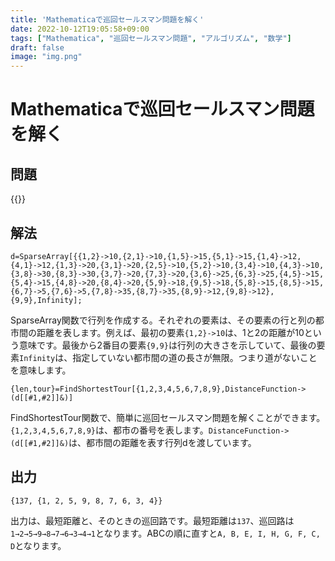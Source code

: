 ```yaml
---
title: 'Mathematicaで巡回セールスマン問題を解く'
date: 2022-10-12T19:05:58+09:00
tags: ["Mathematica", "巡回セールスマン問題", "アルゴリズム", "数学"]
draft: false
image: "img.png"
---
```

# Mathematicaで巡回セールスマン問題を解く

## 問題
{{<twitter user="hayamizu_lab" id="1579806418982825984">}}

## 解法

```
d=SparseArray[{{1,2}->10,{2,1}->10,{1,5}->15,{5,1}->15,{1,4}->12,{4,1}->12,{1,3}->20,{3,1}->20,{2,5}->10,{5,2}->10,{3,4}->10,{4,3}->10,{3,8}->30,{8,3}->30,{3,7}->20,{7,3}->20,{3,6}->25,{6,3}->25,{4,5}->15,{5,4}->15,{4,8}->20,{8,4}->20,{5,9}->18,{9,5}->18,{5,8}->15,{8,5}->15,{6,7}->5,{7,6}->5,{7,8}->35,{8,7}->35,{8,9}->12,{9,8}->12},{9,9},Infinity];
```

SparseArray関数で行列を作成する。それぞれの要素は、その要素の行と列の都市間の距離を表します。例えば、最初の要素`{1,2}->10`は、1と2の距離が10という意味です。最後から2番目の要素`{9,9}`は行列の大きさを示していて、最後の要素`Infinity`は、指定していない都市間の道の長さが無限。つまり道がないことを意味します。

```
{len,tour}=FindShortestTour[{1,2,3,4,5,6,7,8,9},DistanceFunction->(d[[#1,#2]]&)]
```

FindShortestTour関数で、簡単に巡回セールスマン問題を解くことができます。`{1,2,3,4,5,6,7,8,9}`は、都市の番号を表します。`DistanceFunction->(d[[#1,#2]]&)`は、都市間の距離を表す行列dを渡しています。

## 出力

```
{137, {1, 2, 5, 9, 8, 7, 6, 3, 4}}
```

出力は、最短距離と、そのときの巡回路です。最短距離は`137`、巡回路は`1→2→5→9→8→7→6→3→4→1`となります。ABCの順に直すと`A, B, E, I, H, G, F, C, D`となります。